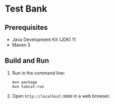 Test Bank
=========

Prerequisites
-------------

* Java Development Kit (JDK) 11
* Maven 3

Build and Run
-------------

1. Run in the command line:
	```
	mvn package
	mvn tomcat:run
	```

2. Open `http://localhost:8080` in a web browser.
